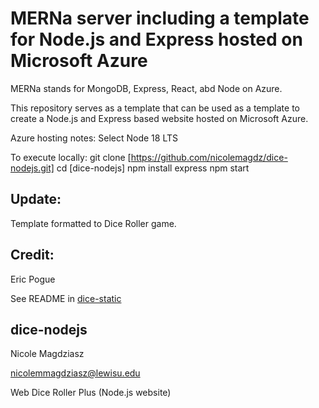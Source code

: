 # MERNa server including a template for Node.js and Express hosted on Microsoft Azure
MERNa stands for MongoDB, Express, React, abd Node on Azure. 

This repository serves as a template that can be used as a template to create a Node.js and Express based website hosted 
on Microsoft Azure.

Azure hosting notes:
Select Node 18 LTS

To execute locally:
git clone [https://github.com/nicolemagdz/dice-nodejs.git]
cd [dice-nodejs]
npm install express
npm start

## Update:
Template formatted to Dice Roller game.

## Credit:
Eric Pogue

See README in [dice-static](https://github.com/nicolemagdz/dice-static.git)

## dice-nodejs
Nicole Magdziasz

[nicolemmagdziasz@lewisu.edu](mailto:nicolemmagdziasz@lewisu.edu)

Web Dice Roller Plus (Node.js website)